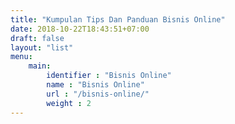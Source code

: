 ```yaml
---
title: "Kumpulan Tips Dan Panduan Bisnis Online"
date: 2018-10-22T18:43:51+07:00
draft: false
layout: "list"
menu:
    main:
        identifier : "Bisnis Online"
        name : "Bisnis Online"
        url : "/bisnis-online/"
        weight : 2
---
```


